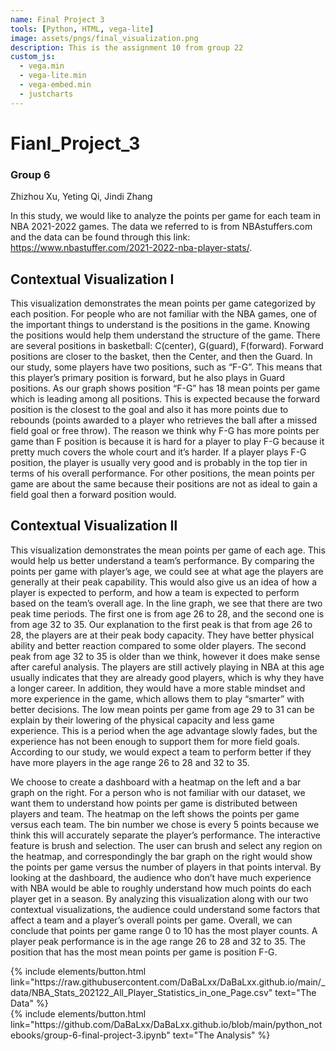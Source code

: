```yaml
---
name: Final Project 3
tools: [Python, HTML, vega-lite]
image: assets/pngs/final_visualization.png
description: This is the assignment 10 from group 22
custom_js:
  - vega.min
  - vega-lite.min
  - vega-embed.min
  - justcharts
---
```


# Fianl_Project_3

### Group 6

Zhizhou Xu, Yeting Qi, Jindi Zhang

In this study, we would like to analyze the points per game for each team in NBA 2021-2022 games. The data we referred to is from NBAstuffers.com and the data can be found through this link: https://www.nbastuffer.com/2021-2022-nba-player-stats/.

## Contextual Visualization Ⅰ

<vegachart schema-url="{{ site.baseurl }}/assets/json/PPG_position.json" style="width: 100%"></vegachart>
This visualization demonstrates the mean points per game categorized by each position. For people who are not familiar with the NBA games, one of the important things to understand is the positions in the game. Knowing the positions would help them understand the structure of the game. There are several positions in basketball: C(center), G(guard), F(forward). Forward positions are closer to the basket, then the Center, and then the Guard. In our study, some players have two positions, such as “F-G”. This means that this player’s primary position is forward, but he also plays in Guard positions. As our graph shows position “F-G” has 18 mean points per game which is leading among all positions. This is expected because the forward position is the closest to the goal and also it has more points due to rebounds (points awarded to a player who retrieves the ball after a missed field goal or free throw). The reason we think why F-G has more points per game than F position is because it is hard for a player to play F-G because it pretty much covers the whole court and it’s harder. If a player plays F-G position, the player is usually very good and is probably in the top tier in terms of his overall performance. For other positions, the mean points per game are about the same because their positions are not as ideal to gain a field goal then a forward position would.

## Contextual Visualization Ⅱ

<vegachart schema-url="{{ site.baseurl }}/assets/json/PPG_AGE.json" style="width: 100%"></vegachart>
This visualization demonstrates the mean points per game of each age. This would help us better understand a team’s performance. By comparing the points per game with player’s age, we could see at what age the players are generally at their peak capability. This would also give us an idea of how a player is expected to perform, and how a team is expected to perform based on the team’s overall age. In the line graph, we see that there are two peak time periods. The first one is from age 26 to 28, and the second one is from age 32 to 35. Our explanation to the first peak is that from age 26 to 28, the players are at their peak body capacity. They have better physical ability and better reaction compared to some older players. The second peak from age 32 to 35 is older than we think, however it does make sense after careful analysis. The players are still actively playing in NBA at this age usually indicates that they are already good players, which is why they have a longer career. In addition, they would have a more stable mindset and more experience in the game, which allows them to play “smarter” with better decisions. The low mean points per game from age 29 to 31 can be explain by their lowering of the physical capacity and less game experience. This is a period when the age advantage slowly fades, but the experience has not been enough to support them for more field goals. According to our study, we would expect a team to perform better if they have more players in the age range 26 to 28 and 32 to 35.

<vegachart schema-url="{{ site.baseurl }}/assets/json/Team_PPG.json" style="width: 100%"></vegachart>
We choose to create a dashboard with a heatmap on the left and a bar graph on the right. For a person who is not familiar with our dataset, we want them to understand how points per game is distributed between players and team. The heatmap on the left shows the points per game versus each team. The bin number we chose is every 5 points because we think this will accurately separate the player’s performance. The interactive feature is brush and selection. The user can brush and select any region on the heatmap, and correspondingly the bar graph on the right would show the points per game versus the number of players in that points interval. By looking at the dashboard, the audience who don’t have much experience with NBA would be able to roughly understand how much points do each player get in a season. By analyzing this visualization along with our two contextual visualizations, the audience could understand some factors that affect a team and a player’s overall points per game. Overall, we can conclude that points per game range 0 to 10 has the most player counts. A player peak performance is in the age range 26 to 28 and 32 to 35. The position that has the most mean points per game is position F-G.

<!-- these are written in a combo of html and liquid -->

<div class="left">
{% include elements/button.html link="https://raw.githubusercontent.com/DaBaLxx/DaBaLxx.github.io/main/_data/NBA_Stats_202122_All_Player_Statistics_in_one_Page.csv" text="The Data" %}
</div>

<div class="right">
{% include elements/button.html link="https://github.com/DaBaLxx/DaBaLxx.github.io/blob/main/python_notebooks/group-6-final-project-3.ipynb" text="The Analysis" %}
</div>
